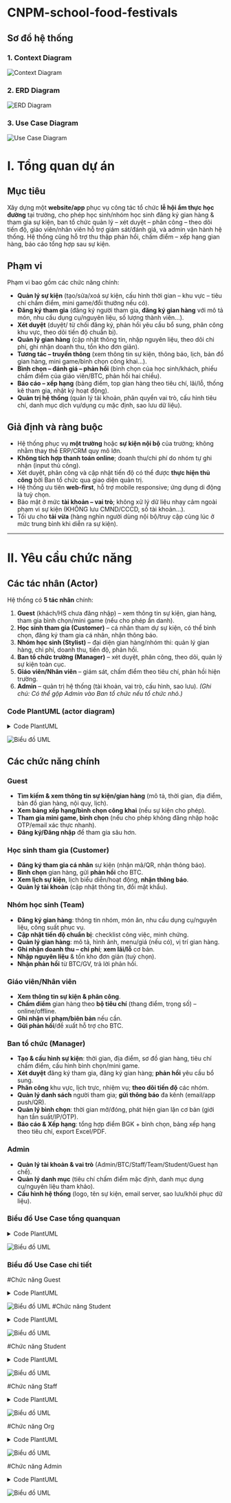 
# CNPM-school-food-festivals

## Sơ đồ hệ thống

### 1. Context Diagram
![Context Diagram](diagrams/ContextDG.drawio.png)

### 2. ERD Diagram
![ERD Diagram](diagrams/Erd.drawio.png)

### 3. Use Case Diagram
![Use Case Diagram](diagrams/UseCase.drawio.png)

# I. Tổng quan dự án

## Mục tiêu

Xây dựng một **website/app** phục vụ công tác tổ chức **lễ hội ẩm thực học đường** tại trường, cho phép học sinh/nhóm học sinh đăng ký gian hàng & tham gia sự kiện, ban tổ chức quản lý – xét duyệt – phân công – theo dõi tiến độ, giáo viên/nhân viên hỗ trợ giám sát/đánh giá, và admin vận hành hệ thống. Hệ thống cũng hỗ trợ thu thập phản hồi, chấm điểm – xếp hạng gian hàng, báo cáo tổng hợp sau sự kiện.

## Phạm vi

Phạm vi bao gồm các chức năng chính:

* **Quản lý sự kiện** (tạo/sửa/xoá sự kiện, cấu hình thời gian – khu vực – tiêu chí chấm điểm, mini game/đổi thưởng nếu có).
* **Đăng ký tham gia** (đăng ký người tham gia, **đăng ký gian hàng** với mô tả món, nhu cầu dụng cụ/nguyên liệu, số lượng thành viên…).
* **Xét duyệt** (duyệt/ từ chối đăng ký, phản hồi yêu cầu bổ sung, phân công khu vực, theo dõi tiến độ chuẩn bị).
* **Quản lý gian hàng** (cập nhật thông tin, nhập nguyên liệu, theo dõi chi phí, ghi nhận doanh thu, tồn kho đơn giản).
* **Tương tác – truyền thông** (xem thông tin sự kiện, thông báo, lịch, bản đồ gian hàng, mini game/bình chọn công khai…).
* **Bình chọn – đánh giá – phản hồi** (bình chọn của học sinh/khách, phiếu chấm điểm của giáo viên/BTC, phản hồi hai chiều).
* **Báo cáo – xếp hạng** (bảng điểm, top gian hàng theo tiêu chí, lãi/lỗ, thống kê tham gia, nhật ký hoạt động).
* **Quản trị hệ thống** (quản lý tài khoản, phân quyền vai trò, cấu hình tiêu chí, danh mục dịch vụ/dụng cụ mặc định, sao lưu dữ liệu).

## Giả định và ràng buộc

* Hệ thống phục vụ **một trường** hoặc **sự kiện nội bộ** của trường; không nhằm thay thế ERP/CRM quy mô lớn.
* **Không tích hợp thanh toán online**; doanh thu/chi phí do nhóm tự ghi nhận (input thủ công).
* Xét duyệt, phân công và cập nhật tiến độ có thể được **thực hiện thủ công** bởi Ban tổ chức qua giao diện quản trị.
* Hệ thống ưu tiên **web-first**, hỗ trợ mobile responsive; ứng dụng di động là tuỳ chọn.
* Bảo mật ở mức **tài khoản – vai trò**; không xử lý dữ liệu nhạy cảm ngoài phạm vi sự kiện (KHÔNG lưu CMND/CCCD, số tài khoản…).
* Tối ưu cho **tải vừa** (hàng nghìn người dùng nội bộ/truy cập cùng lúc ở mức trung bình khi diễn ra sự kiện).

---

# II. Yêu cầu chức năng

## Các tác nhân (Actor)

Hệ thống có **5 tác nhân** chính:

1. **Guest** (khách/HS chưa đăng nhập) – xem thông tin sự kiện, gian hàng, tham gia bình chọn/mini game (nếu cho phép ẩn danh).
2. **Học sinh tham gia (Customer)** – cá nhân tham dự sự kiện, có thể bình chọn, đăng ký tham gia cá nhân, nhận thông báo.
3. **Nhóm học sinh (Stylist)** – đại diện gian hàng/nhóm thi: quản lý gian hàng, chi phí, doanh thu, tiến độ, phản hồi.
4. **Ban tổ chức trường (Manager)** – xét duyệt, phân công, theo dõi, quản lý sự kiện toàn cục.
5. **Giáo viên/Nhân viên** – giám sát, chấm điểm theo tiêu chí, phản hồi hiện trường.
6. **Admin** – quản trị hệ thống (tài khoản, vai trò, cấu hình, sao lưu).
   *(Ghi chú: Có thể gộp Admin vào Ban tổ chức nếu tổ chức nhỏ.)*

### Code PlantUML (actor diagram)

<details>
  
<summary>Code PlantUML</summary>

```plantuml
@startuml
actor Guest
actor "Học sinh tham gia" as Student
actor "Nhóm học sinh" as Team
actor "Giáo viên/Nhân viên" as Staff
actor "Ban tổ chức" as Org
actor Admin

' Kế thừa (nếu có quan hệ chung)
Guest <-- Student
Student <-- Team
Org <-- Admin

rectangle "Hệ thống lễ hội ẩm thực" as System {
}

Guest -- System : access
Student -- System : participate
Team -- System : manage booth
Staff -- System : evaluate
Org -- System : manage event
Admin -- System : system config
@enduml
```
</details> 

![Biểu đồ UML](https://www.plantuml.com/plantuml/png/PP0_JlD04CNxFSKepVTHHFI88j042GaAkC2msQnNyew3TpOI0agKYeA2WXAwG8NI9GM5J-ARC5d_aImgpyxxpPjvdWJ6agFF5MekIfX64xYjHsVrxbb3S9G1P-Z1EXm11hZYE3FKOnTPjV6GzN1YhWtw3fYwwhs0fQi-wL3W3shgrWldymuyHGAkTw-WnMsj4t1PsbO-cNb7Ils3ythx0op85y9_aaS4NMtWDiguT5So7iaUg1G6ZX_6u_xavjiqcnl5Fxqw-z9eHhAvIVbNQSyBMSZhtHD8_UQWtgvzwd_h9iDTOEFXNZsgTgVOjSqZGArD2DtcWRJ0afrs2sIZziSCH8-4ri1DKN2cqcyQo6Q9UPJ15E3ldEZxl2dKG0vDeGkQEwicXcRHvxy0)

## Các chức năng chính

### Guest

* **Tìm kiếm & xem thông tin sự kiện/gian hàng** (mô tả, thời gian, địa điểm, bản đồ gian hàng, nội quy, lịch).
* **Xem bảng xếp hạng/bình chọn công khai** (nếu sự kiện cho phép).
* **Tham gia mini game, bình chọn** (nếu cho phép không đăng nhập hoặc OTP/email xác thực nhanh).
* **Đăng ký/Đăng nhập** để tham gia sâu hơn.

### Học sinh tham gia (Customer)

* **Đăng ký tham gia cá nhân** sự kiện (nhận mã/QR, nhận thông báo).
* **Bình chọn** gian hàng, gửi **phản hồi** cho BTC.
* **Xem lịch sự kiện**, lịch biểu diễn/hoạt động, **nhận thông báo**.
* **Quản lý tài khoản** (cập nhật thông tin, đổi mật khẩu).

### Nhóm học sinh (Team)

* **Đăng ký gian hàng**: thông tin nhóm, món ăn, nhu cầu dụng cụ/nguyên liệu, công suất phục vụ.
* **Cập nhật tiến độ chuẩn bị**: checklist công việc, minh chứng.
* **Quản lý gian hàng**: mô tả, hình ảnh, menu/giá (nếu có), vị trí gian hàng.
* **Ghi nhận doanh thu – chi phí**; **xem lãi/lỗ** cơ bản.
* **Nhập nguyên liệu** & tồn kho đơn giản (tuỳ chọn).
* **Nhận phản hồi** từ BTC/GV, trả lời phản hồi.

### Giáo viên/Nhân viên

* **Xem thông tin sự kiện & phân công**.
* **Chấm điểm** gian hàng theo **bộ tiêu chí** (thang điểm, trọng số) – online/offline.
* **Ghi nhận vi phạm/biên bản** nếu cần.
* **Gửi phản hồi**/đề xuất hỗ trợ cho BTC.

### Ban tổ chức (Manager)

* **Tạo & cấu hình sự kiện**: thời gian, địa điểm, sơ đồ gian hàng, tiêu chí chấm điểm, cấu hình bình chọn/mini game.
* **Xét duyệt** đăng ký tham gia, đăng ký gian hàng; **phản hồi** yêu cầu bổ sung.
* **Phân công** khu vực, lịch trực, nhiệm vụ; **theo dõi tiến độ** các nhóm.
* **Quản lý danh sách** người tham gia; **gửi thông báo** đa kênh (email/app push/QR).
* **Quản lý bình chọn**: thời gian mở/đóng, phát hiện gian lận cơ bản (giới hạn tần suất/IP/OTP).
* **Báo cáo & Xếp hạng**: tổng hợp điểm BGK + bình chọn, bảng xếp hạng theo tiêu chí, export Excel/PDF.

### Admin

* **Quản lý tài khoản & vai trò** (Admin/BTC/Staff/Team/Student/Guest hạn chế).
* **Quản lý danh mục** (tiêu chí chấm điểm mặc định, danh mục dụng cụ/nguyên liệu tham khảo).
* **Cấu hình hệ thống** (logo, tên sự kiện, email server, sao lưu/khôi phục dữ liệu).
 
### Biểu đồ Use Case tổng quanquan

<details>
  
<summary>Code PlantUML</summary>

```plantuml
@startuml
@startuml
skinparam usecase {
  BackgroundColor BUSINESS
}

skinparam note {
  BackgroundColor LightSkyBlue
}

left to right direction

actor Guest
actor Student
actor Team
actor Staff
actor Org
actor Admin

Guest <|-- Student
Student <|-- Team
Org <|-- Admin

rectangle "Hệ thống lễ hội ẩm thực học đường" {

    together {
        rectangle "Chức năng Guest" as A {
            usecase "Xem thông tin sự kiện" as ViewEvent
            usecase "Xem danh sách gian hàng" as ViewBooths
            usecase "Xem thông tin nhóm" as ViewTeams
            usecase "Đăng nhập" as Login
            usecase "Đăng ký tài khoản" as Register
        }

        rectangle "Chức năng Học sinh tham gia" as B {
            usecase "Đăng ký tham gia" as StudentRegister
            usecase "Xem lịch sự kiện" as ViewSchedule
            usecase "Bình chọn gian hàng" as VoteBooth
            usecase "Quản lý thông tin cá nhân" as ManageProfile
        }
    }

    rectangle "Chức năng Nhóm học sinh" as C {
        usecase "Đăng ký gian hàng" as RegisterBooth
        usecase "Quản lý gian hàng" as ManageBooth
        usecase "Theo dõi phản hồi & đánh giá" as ViewFeedback
        usecase "Xem kết quả xếp hạng" as ViewRanking
    }

    rectangle "Chức năng Giáo viên/Nhân viên" as D {
        usecase "Đánh giá gian hàng" as EvaluateBooth
        usecase "Góp ý cho gian hàng" as GiveFeedback
        usecase "Xem báo cáo tổng hợp" as ViewReports
    }

    rectangle "Chức năng Ban tổ chức" as E {
        usecase "Duyệt đơn đăng ký" as ApproveRequests
        usecase "Quản lý gian hàng" as OrgManageBooths
        usecase "Quản lý sự kiện" as ManageEvent
        usecase "Tổng hợp kết quả & xếp hạng" as SummaryResults
    }

    rectangle "Chức năng Admin" as F {
        usecase "Cấu hình hệ thống" as SystemConfig
        usecase "Quản lý tài khoản" as ManageAccounts
        usecase "Phân quyền" as ManageRoles
    }

    ' Giữ khoảng cách giữa các khối
    A -[hidden]- C
    C -[hidden]- D
    D -[hidden]- E
    E -[hidden]- F
}

' Mapping Actor với Use Case
Guest -- ViewEvent
Guest -- ViewBooths
Guest -- ViewTeams
Guest -- Login
Guest -- Register

Student -- StudentRegister
Student -- ViewSchedule
Student -- VoteBooth
Student -- ManageProfile

Team -- RegisterBooth
Team -- ManageBooth
Team -- ViewFeedback
Team -- ViewRanking

Staff -- EvaluateBooth
Staff -- GiveFeedback
Staff -- ViewReports

Org -- ApproveRequests
Org -- OrgManageBooths
Org -- ManageEvent
Org -- SummaryResults

Admin -- SystemConfig
Admin -- ManageAccounts
Admin -- ManageRoles
@enduml
@enduml
```
</details> 

![Biểu đồ UML](https://www.plantuml.com/plantuml/png/bLR1Zjn44BtxAqfxI4uZVe13TcPd9qXX2JC9Ga8SEkqUTyjsjzTk3wmW1uGG1uH4X3WWX9GXuX040XIup0Xny8h_y9_GNPvjQXtFCfd3RlkvNtNLg-egtwaiAssTPr6LAbsmakLGLuApIi174S2OyJGfJQtZYSbC2UE7YpVEfej5z3WY36tiyFPxAf5saLwCirfuIYQM5go1qkCGgr9mguoE8iQjspwhHMLtwuMjOw6ldXu8beSNRBdShTygaztgECwLiuCMuFMFHwDWeFk_0z6EO-7J5SbxmNII2JYwssu_1olRxHETGDPkFmEt_bP1ktcU8_uxzyYN72wV_FDRk_rU9qSkyWZSpvf4M2bALABx4SiJHtlEGLz-gfCkq2DW5Ho7tVWBuX-zA_o1pHzkjrKQAdSqfCgvfv7tZX8VJ5T2s_tic6a9LRFc4XB5DCZcgKu2UMoCbTL1PslPlCW3qKkuXtVv5KQdPRlvfK32FPCeVUFcjFaBRFDKGIfDktdMHJSNYQgiA0FpSVI_cjx5j5HAIx2IvJvcj3NUfp1rW19s1KDz69R8rSSNN0wcPi6bYEjC39F7pSzQ0lU5f5_AZR42SpDCVRls8a66JeSCyMRji_H3vy2RJBD4t2_DKcM2I1Y4t2_YcKyro20bsfi41GVLen7GvD4eXYEWnE3t7je3AGp4pPyA2ea6d9DVAxZbBcAprhx4ctMG_rI8-17ZQJIOjxJT_6tXtFi17xfr0SxYcjoDETEfqiaXWitSiGPMglb9ltRcCz2jqTJ9i6x1tNxyqnNBQcRtAJ1hNXJWLEFIz9apjH8tn_p8kydz7zjklz69b-zPyL_4eZ2bhGw9UCmqsW2EQEVvKAGdzOMx4zPtohLsVw_gfUjxHL6QbPYBSzyAgrSf4zU-IQNSJEtVpOv86oSjCQBCjIAvzNAPBEeyP-N5N5HrTfXkE6oGUpgargJT_5Y3nCuWoHJgJhkehCWdHYzLScEyj9EIW8yvDxKUala-rkovJzKdb34tcRWMrcsOEHb_lJAU0EycYmSPFa3gFLQu-nX6xqaLnqA_Fu89GXCAdI1qGg4fGbCAdKRkyDlEew9GNa6SzAjs-vs2XyxvYOjWD_578p8H2HJc7CLmX16e6rBXCJJ-yEdWmFvG8AzelwTuwEG4xFNco7j2pyJz0ILb7Z3QtYWOcbQ47qWExVMJ05zh5W6bNG2_a1pMlwGTtBk00QPtguFwjoJ2Eu0lQ447j5Ui50ybUKVekCwpVm40)

### Biểu đồ Use Case chi tiết
#Chức năng Guest
<details>
  
<summary>Code PlantUML</summary>

```plantuml
@startuml
actor Guest

rectangle "Chức năng Guest" {
  usecase "Xem thông tin dịch vụ" as UC1
  usecase "Xem thông tin gian hàng" as UC2
  usecase "Xem thông tin lễ hội" as UC3
  usecase "Tìm kiếm" as UC4
  usecase "Đăng nhập" as UC5
  usecase "Đăng ký" as UC6
}

Guest -- UC1
Guest -- UC2
Guest -- UC3
Guest -- UC4
Guest -- UC5
Guest -- UC6
@enduml
```
</details> 

![Biểu đồ UML](https://www.plantuml.com/plantuml/png/VP2XJiKm58RzUOgJ-IkuTvjUCi4BG89jkgPjjXx8sc48Yg0mM1m6GG8EjOOWkXVfcx2CYWeo-UNxpFytrh7HJMO0njtrYEUJi0vW5DmnaeF0ebNHltEavO7adoxm3X0dApYpQt0b33eLlbRjD64N_HDNU1lzMu7CucLxjbDBpGXLU2MPukDEF4J_Y2hw5vtYKnvVX0-3lOxpZqcwpFNol2qW5UVFcnHK_mHz-4wsXdk0RJ4U3jkE38uvd78eSwXogA4HrArd_m80)
#Chức năng Student

<details>
  
<summary>Code PlantUML</summary>

```plantuml
@startuml
actor "Học sinh tham gia" as Student

rectangle "Chức năng Student" {
  usecase "Tham gia lễ hội" as UC1
  usecase "Xem lịch trình" as UC2
  usecase "Đặt suất tham gia" as UC3
}

Student -- UC1
Student -- UC2
Student -- UC3
@enduml
```
</details> 

![Biểu đồ UML](https://www.plantuml.com/plantuml/png/LSyn2i8m60NWFQTuPEzWlK2XYxiAhY4DJQ6DaFoPn4cSH73r00w2kz2EzYAvYR5KQCS77-z_V-P8MF9DpOIalGLVXUuguIgZGLeqA2l18HpMv0jbY36h90bJrWeyrw5xIfZ-PCe_u3Wmm3ibXOjaCtQW3jqPqT-heMwRBwPifvgVk4WDif-NqIDAfwY_XVPDS3wq3vgjYtB9ZeoD6v0amu5PJ6Sn-aoP8Zx-1G00)

#Chức năng Student

<details>
  
<summary>Code PlantUML</summary>

```plantuml
@startuml
actor "Nhóm học sinh" as Team

rectangle "Chức năng Team" {
  usecase "Quản lý gian hàng" as UC1
  usecase "Quản lý chi phí" as UC2
  usecase "Quản lý doanh thu" as UC3
  usecase "Xem phản hồi khách" as UC4
}

Team -- UC1
Team -- UC2
Team -- UC3
Team -- UC4
@enduml
```
</details> 

![Biểu đồ UML](https://www.plantuml.com/plantuml/png/TSunIWGn60NW_Z_5O_ejtDq3B6ml20gsFzcGFvZyAvEa4YjhAo-WM5bOsIbMyI9x4sCOS9hf7hoFnzkbp6CkCH2RV1mnd4lzY93JrwD1yYe3EE7ISYGQhSciBbWC-mRU3FJdGLrl1zmHK98rd5f_KKwVhufGl-4yAwG-g-jJL_kp1MZ4urRg-yJM2-nmP1LaAPFRpDsrZMsZs_RmoUD6wekHYMxfdkZlBLQhVkG_hsTvCyjRsbazb1X-0G00)

#Chức năng Staff



<details>
  
<summary>Code PlantUML</summary>

```plantuml
@startuml
actor "Giáo viên/Nhân viên" as Staff

rectangle "Chức năng Staff" {
  usecase "Giám sát gian hàng" as UC1
  usecase "Đánh giá theo tiêu chí" as UC2
  usecase "Chấm điểm" as UC3
  usecase "Phản hồi ban tổ chức" as UC4
}

Staff -- UC1
Staff -- UC2
Staff -- UC3
Staff -- UC4
@enduml
```
</details> 

![Biểu đồ UML](https://www.plantuml.com/plantuml/png/JP0nIWGn58RxTugVwHTnTm-mi8MT2E81OimcWPqtC7bZ8rPx0KNi7SL2mGiuPUOYSvCDcIdIvISV___nTa5KArrz9AMbQL5T-TWtUFJnbo-kNVpa-Lr11ToAEXo8MgD5iJqQL7it3JyQF9xOpjyLdWZeWj4gcBckHeYzm7h5SF63RIwxsr-MuFWIUtQmYOSuqq3IR0Vjuj-2hqiy3Vz_rnXV_JISweNObCHD8huOIV3DupvDopIyGsVXXT_ICr6sncgLXOgmBiEc35lQ6Nv8Dpi3)

#Chức năng Org


<details>
  
<summary>Code PlantUML</summary>

```plantuml
@startuml
actor "Ban tổ chức" as Org

rectangle "Chức năng Ban tổ chức" {
  usecase "Xét duyệt gian hàng" as UC1
  usecase "Phân công gian hàng" as UC2
  usecase "Theo dõi sự kiện" as UC3
  usecase "Xử lý sự cố" as UC4
}

Org -- UC1
Org -- UC2
Org -- UC3
Org -- UC4
@enduml
```
</details> 

![Biểu đồ UML](https://www.plantuml.com/plantuml/png/PT2nIiOm50NW_Jx5eVi_-BSFKEm3wA3W6jAG5Eij9EaWukJWxE0kRXqS19s2KtoHl8cX5blfTY1VJd9lxRomVhpfIKW_M1IdWk5JU8OqAKooW70uivh8Aka5wrwXQEOZyFS3Q-mkt14mEYM5o_GgJXxjU9l2euVkiZNnXVLSUzcSREcvYQyC6JzOx-LnAo-C6j36pmukXNTSTxcT5rZ-Ups5D_JnwzV959uMLT4zKHuBXyFyZRzuN6EvnefgnMtUqWy0)

#Chức năng Admin

<details>
  
<summary>Code PlantUML</summary>

```plantuml
@startuml
actor Admin

rectangle "Chức năng Admin" {
  usecase "Quản lý tài khoản" as UC1
  usecase "Phân quyền & vai trò" as UC2
  usecase "Cấu hình hệ thống" as UC3
  usecase "Sao lưu & khôi phục" as UC4
}

Admin -- UC1
Admin -- UC2
Admin -- UC3
Admin -- UC4
@enduml
```
</details> 

![Biểu đồ UML](https://www.plantuml.com/plantuml/png/JT0_IWD150Rm_ftYOujqAKnoWCXUG14FC4o6dI6Jjpf_114BiR3s1gAa42n4hB9OZNYFkOcpkiKq3xxtViN7M_iWN8WxIqA6tk5uipDCv9GCWZkhqBGw3wyI_7tFtV-vmGq1qIifV06dCHzU63Pz8QGdWwtknqK3uN7U7jNqHATdncMypiCTOuOhOH1S-fZiehPjFkmZT7fZZLBX0Q7CH-uckwpjcUXXVzuZPjZgz6bmKUnUJdH5jqH_pJ6VZvNgiAZ3iWuhMYlUZA_v1G00)

